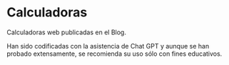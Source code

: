 # Calculadoras
Calculadoras web publicadas en el Blog.

Han sido codificadas con la asistencia de Chat GPT y aunque se han probado extensamente, se recomienda su uso sólo con fines educativos.
